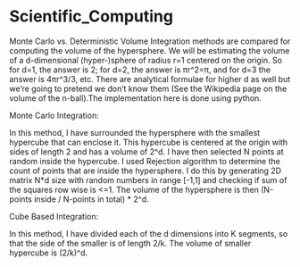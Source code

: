 # Scientific_Computing

Monte Carlo vs. Deterministic Volume Integration methods are compared for computing the volume of the hypersphere. We will be estimating the volume of a d-dimensional (hyper-)sphere of radius r=1 centered on the origin. So for d=1, the answer is 2;
for d=2, the answer is πr^2=π, and for d=3 the answer is 4πr^3/3, etc. There are analytical formulae for higher d as well
but we’re going to pretend we don’t know them (See the Wikipedia page on the volume of the n-ball).The implementation here is done using python.

Monte Carlo Integration:

In this method, I have surrounded the hypersphere with the smallest hypercube that can enclose it.
This hypercube is centered at the origin with sides of length 2 and has a volume of 2^d. I have then
selected N points at random inside the hypercube. I used Rejection algorithm to determine the count
of points that are inside the hypersphere. I do this by generating 2D matrix N*d size with random
numbers in range [-1,1] and checking if sum of the squares row wise is <=1. The volume of the hypersphere is then
(N-points inside / N-points in total) * 2^d.

Cube Based Integration:

In this method, I have divided each of the d dimensions into K segments, so that the side of
the smaller is of length 2/k. The volume of smaller hypercube is (2/k)^d.
